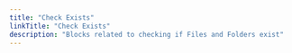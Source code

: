 ```yaml
---
title: "Check Exists"
linkTitle: "Check Exists"
description: "Blocks related to checking if Files and Folders exist"
---
```

